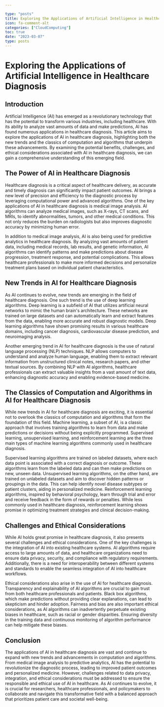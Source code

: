 ```yaml
---

type: "posts"
title: Exploring the Applications of Artificial Intelligence in Healthcare Diagnosis
icon: fa-comment-alt
categories: ["CloudComputing"]
toc: true
date: "2023-03-07"
type: posts
---
```





# Exploring the Applications of Artificial Intelligence in Healthcare Diagnosis

## Introduction

Artificial Intelligence (AI) has emerged as a revolutionary technology that has the potential to transform various industries, including healthcare. With its ability to analyze vast amounts of data and make predictions, AI has found numerous applications in healthcare diagnosis. This article aims to explore the applications of AI in healthcare diagnosis, highlighting both the new trends and the classics of computation and algorithms that underpin these advancements. By examining the potential benefits, challenges, and ethical considerations associated with AI in healthcare diagnosis, we can gain a comprehensive understanding of this emerging field.

## The Power of AI in Healthcare Diagnosis

Healthcare diagnosis is a critical aspect of healthcare delivery, as accurate and timely diagnosis can significantly impact patient outcomes. AI brings a new level of precision and efficiency to the diagnostic process by leveraging computational power and advanced algorithms. One of the key applications of AI in healthcare diagnosis is medical image analysis. AI algorithms can analyze medical images, such as X-rays, CT scans, and MRIs, to identify abnormalities, tumors, and other medical conditions. This not only reduces the burden on radiologists but also improves diagnostic accuracy by minimizing human error.

In addition to medical image analysis, AI is also being used for predictive analytics in healthcare diagnosis. By analyzing vast amounts of patient data, including medical records, lab results, and genetic information, AI algorithms can identify patterns and make predictions about disease progression, treatment response, and potential complications. This allows healthcare professionals to make more informed decisions and personalize treatment plans based on individual patient characteristics.

## New Trends in AI for Healthcare Diagnosis

As AI continues to evolve, new trends are emerging in the field of healthcare diagnosis. One such trend is the use of deep learning algorithms. Deep learning is a subfield of AI that utilizes artificial neural networks to mimic the human brain's architecture. These networks are trained on large datasets and can automatically learn and extract features from the data, enabling more accurate and robust diagnostic models. Deep learning algorithms have shown promising results in various healthcare domains, including cancer diagnosis, cardiovascular disease prediction, and neuroimaging analysis.

Another emerging trend in AI for healthcare diagnosis is the use of natural language processing (NLP) techniques. NLP allows computers to understand and analyze human language, enabling them to extract relevant information from unstructured clinical notes, research papers, and other textual sources. By combining NLP with AI algorithms, healthcare professionals can extract valuable insights from a vast amount of text data, enhancing diagnostic accuracy and enabling evidence-based medicine.

## The Classics of Computation and Algorithms in AI for Healthcare Diagnosis

While new trends in AI for healthcare diagnosis are exciting, it is essential not to overlook the classics of computation and algorithms that form the foundation of this field. Machine learning, a subset of AI, is a classic approach that involves training algorithms to learn from data and make predictions or decisions without being explicitly programmed. Supervised learning, unsupervised learning, and reinforcement learning are the three main types of machine learning algorithms commonly used in healthcare diagnosis.

Supervised learning algorithms are trained on labeled datasets, where each data point is associated with a correct diagnosis or outcome. These algorithms learn from the labeled data and can then make predictions on new, unseen data. Unsupervised learning algorithms, on the other hand, are trained on unlabeled datasets and aim to discover hidden patterns or groupings in the data. This can help identify novel disease subtypes or patient clusters, aiding in personalized medicine. Reinforcement learning algorithms, inspired by behavioral psychology, learn through trial and error and receive feedback in the form of rewards or penalties. While less commonly used in healthcare diagnosis, reinforcement learning shows promise in optimizing treatment strategies and clinical decision-making.

## Challenges and Ethical Considerations

While AI holds great promise in healthcare diagnosis, it also presents several challenges and ethical considerations. One of the key challenges is the integration of AI into existing healthcare systems. AI algorithms require access to large amounts of data, and healthcare organizations need to ensure data privacy, security, and compliance with regulatory requirements. Additionally, there is a need for interoperability between different systems and standards to enable the seamless integration of AI into healthcare workflows.

Ethical considerations also arise in the use of AI for healthcare diagnosis. Transparency and explainability of AI algorithms are crucial to gain trust from both healthcare professionals and patients. Black box algorithms, which make predictions without providing clear explanations, can lead to skepticism and hinder adoption. Fairness and bias are also important ethical considerations, as AI algorithms can inadvertently perpetuate existing biases in healthcare, such as racial or gender disparities. Ensuring diversity in the training data and continuous monitoring of algorithm performance can help mitigate these biases.

## Conclusion

The applications of AI in healthcare diagnosis are vast and continue to expand with new trends and advancements in computation and algorithms. From medical image analysis to predictive analytics, AI has the potential to revolutionize the diagnostic process, leading to improved patient outcomes and personalized medicine. However, challenges related to data privacy, integration, and ethical considerations must be addressed to ensure the responsible and ethical use of AI in healthcare. As AI continues to evolve, it is crucial for researchers, healthcare professionals, and policymakers to collaborate and navigate this transformative field with a balanced approach that prioritizes patient care and societal well-being.